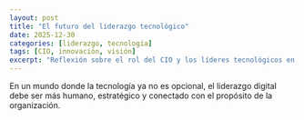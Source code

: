 ```yaml
---
layout: post
title: "El futuro del liderazgo tecnológico"
date: 2025-12-30
categories: [liderazgo, tecnología]
tags: [CIO, innovación, visión]
excerpt: "Reflexión sobre el rol del CIO y los líderes tecnológicos en un entorno de cambio permanente."
---
```


En un mundo donde la tecnología ya no es opcional, el liderazgo digital debe ser más humano, estratégico y conectado con el propósito de la organización.

<!-- Desarrollo del artículo -->
